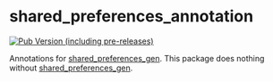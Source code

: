 # shared_preferences_annotation

[![Pub Version (including pre-releases)](https://img.shields.io/pub/v/shared_preferences_annotation?include_prereleases)][pub-package]

Annotations for [shared_preferences_gen](https://pub.dev/packages/shared_preferences_gen).
This package does nothing without [shared_preferences_gen](https://pub.dev/packages/shared_preferences_gen).

[pub-package]: https://pub.dev/packages/shared_preferences_annotation